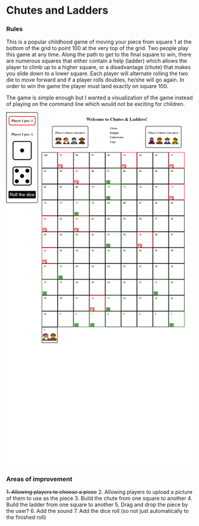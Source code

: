 # Chutes and Ladders 

### Rules
This is a popular childhood game of moving your piece from square 1 at the bottom of the grid to point 100 at the very top of the grid. Two
people play this game at any time. Along the path to get to the final square to win, there are numerous squares that either contain a help (ladder)
which allows the player to climb up to a higher square, or a disadvantage (chute) that makes you slide down to a lower
square. Each player will alternate rolling the two die to move forward and if a player rolls doubles, he/she will go again. In order to win the game
the player must land exactly on square 100. 

The game is simple enough but I wanted a visualization of the game instead of playing on the command line which would not be exciting for children. 

![Screenshot](/images/screenshot.png)

### Areas of improvement
~~1. Allowing players to choose a piece~~
2. Allowing players to upload a picture of them to use as the piece
3. Build the chute from one square to another
4. Build the ladder from one square to another
5. Drag and drop the piece by the user?
6. Add the sound 
7. Add the dice roll (so not just automatically to the finished roll)

